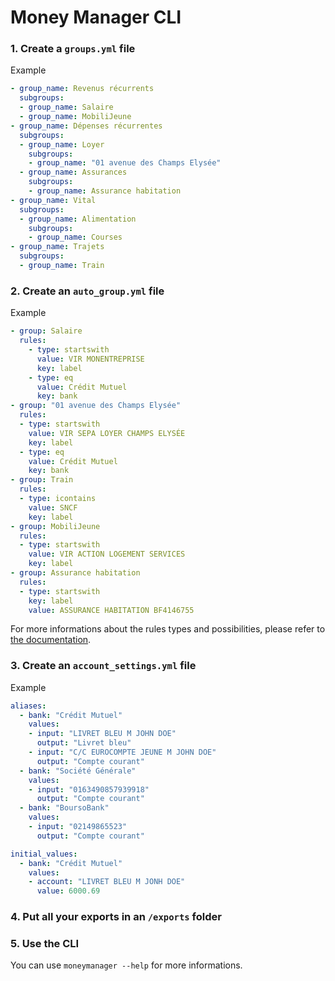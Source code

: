 # Money Manager CLI

### 1. Create a `groups.yml` file

Example
```yml
- group_name: Revenus récurrents
  subgroups:
  - group_name: Salaire
  - group_name: MobiliJeune
- group_name: Dépenses récurrentes
  subgroups:
  - group_name: Loyer
    subgroups:
    - group_name: "01 avenue des Champs Elysée"
  - group_name: Assurances
    subgroups:
    - group_name: Assurance habitation
- group_name: Vital
  subgroups:
  - group_name: Alimentation
    subgroups:
    - group_name: Courses
- group_name: Trajets
  subgroups:
  - group_name: Train
```

### 2. Create an `auto_group.yml` file

Example
```yml
- group: Salaire
  rules:
    - type: startswith
      value: VIR MONENTREPRISE
      key: label
    - type: eq
      value: Crédit Mutuel
      key: bank
- group: "01 avenue des Champs Elysée"
  rules:
  - type: startswith
    value: VIR SEPA LOYER CHAMPS ELYSÉE
    key: label
  - type: eq
    value: Crédit Mutuel
    key: bank
- group: Train
  rules:
  - type: icontains
    value: SNCF
    key: label
- group: MobiliJeune
  rules:
  - type: startswith
    value: VIR ACTION LOGEMENT SERVICES
    key: label
- group: Assurance habitation
  rules:
  - type: startswith
    key: label
    value: ASSURANCE HABITATION BF4146755
```

For more informations about the rules types and possibilities, please refer to [the documentation](https://www.youtube.com/watch?v=dQw4w9WgXcQ).


### 3. Create an `account_settings.yml` file

Example
```yml
aliases:
  - bank: "Crédit Mutuel"
    values:
    - input: "LIVRET BLEU M JOHN DOE"
      output: "Livret bleu"
    - input: "C/C EUROCOMPTE JEUNE M JOHN DOE"
      output: "Compte courant"
  - bank: "Société Générale"
    values:
    - input: "0163490857939918"
      output: "Compte courant"
  - bank: "BoursoBank"
    values:
    - input: "02149865523"
      output: "Compte courant"

initial_values:
  - bank: "Crédit Mutuel"
    values:
    - account: "LIVRET BLEU M JONH DOE"
      value: 6000.69
```

### 4. Put all your exports in an `/exports` folder

### 5. Use the CLI

You can use `moneymanager --help` for more informations.
